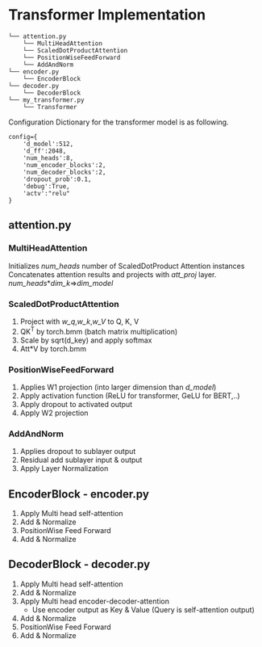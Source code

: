 # Transformer Implementation

```
└── attention.py
    └── MultiHeadAttention
    └── ScaledDotProductAttention
    └── PositionWiseFeedForward
    └── AddAndNorm
└── encoder.py
    └── EncoderBlock
└── decoder.py
    └── DecoderBlock
└── my_transformer.py
    └── Transformer
```

Configuration Dictionary for the transformer model is as following.
```
config={
    'd_model':512,
    'd_ff':2048,
    'num_heads':8,
    'num_encoder_blocks':2,
    'num_decoder_blocks':2,
    'dropout_prob':0.1,
    'debug':True,
    'actv':"relu"
}
```
## attention.py
### MultiHeadAttention
Initializes <i>num_heads</i> number of ScaledDotProduct Attention instances<br>
Concatenates attention results and projects with <i>att_proj</i> layer.<br>
<i>num_heads</i>*<i>dim_k</i>=><i>dim_model</i>

### ScaledDotProductAttention
1. Project with <i>w_q</i>,<i>w_k</i>,<i>w_V</i> to Q, K, V
2. QK<sup>T</sup> by torch.bmm (batch matrix multiplication)
3. Scale by sqrt(d_key) and apply softmax
4. Att*V by torch.bmm


### PositionWiseFeedForward
1. Applies W1 projection (into larger dimension than <i>d_model</i>)
2. Apply activation function (ReLU for transformer, GeLU for BERT,..)
3. Apply dropout to activated output
4. Apply W2 projection

### AddAndNorm
1. Applies dropout to sublayer output
2. Residual add sublayer input & output
3. Apply Layer Normalization

## EncoderBlock - encoder.py
1. Apply Multi head self-attention
2. Add & Normalize
3. PositionWise Feed Forward
4. Add & Normalize

## DecoderBlock - decoder.py
1. Apply Multi head self-attention
2. Add & Normalize
3. Apply Multi head encoder-decoder-attention
    * Use encoder output as Key & Value (Query is self-attention output)
4. Add & Normalize
3. PositionWise Feed Forward
4. Add & Normalize


